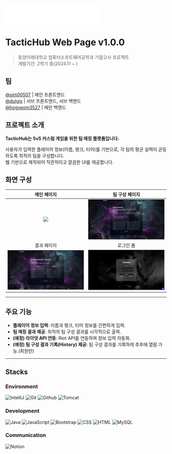 <img src="/src/main/webapp/images/TacticHub-Logo.png" width="300">

# TacticHub Web Page v1.0.0

> 동양미래대학교 컴퓨터소프트웨어공학과 기말고사 프로젝트  
> 개발기간: 2학기 중(2024.11 ~ )



## 팀


[@sim00507](https://github.com/sim00507) | 메인 프론트엔드  
[@dulgix](https://github.com/dulgix) | 서브 프론트엔드, 서브 백엔드  
[@hogyeom3527](https://github.com/hogyeom3527) | 메인 백엔드



## 프로젝트 소개

**TacticHub는 5v5 커스텀 게임을 위한 팀 매칭 플랫폼입니다.**

사용자가 입력한 플레이어 정보(이름, 랭크, 티어)를 기반으로, 각 팀의 평균 실력이 균등하도록 최적의 팀을 구성합니다.  
웹 기반으로 제작되어 직관적이고 깔끔한 UI를 제공합니다.



## 화면 구성

| 메인 페이지                                           | 팀 구성 페이지                                                |
| :-------------------------------------------: | :------------: |
| <img src="preview/mainpage.gif" width="320">     | <img src="preview/configurationpage.png" width="320">   |
| 결과 페이지                                           | 로그인 폼                                                   |
| <img src="preview/resultpage.gif" width="320">   | <img src="preview/loginpage.png" width="320">           |

---

## 주요 기능

- **플레이어 정보 입력**: 이름과 랭크, 티어 정보를 간편하게 입력.
- **팀 매칭 결과 제공**: 최적의 팀 구성 결과를 시각적으로 출력.
- **(예정) 라이엇 API 연동**: Riot API를 연동하여 정보 입력 자동화.
- **(예정) 팀 구성 결과 기록(History) 제공**: 팀 구성 결과를 기록하여 추후에 열람 가능.(회원만)

---

## Stacks

### Environment
![IntelliJ](https://img.shields.io/badge/Intellij%20Idea-000?logo=intellij-idea&style=for-the-badge)
![Git](https://img.shields.io/badge/Git-F05032?style=for-the-badge&logo=Git&logoColor=white)
![Github](https://img.shields.io/badge/GitHub-181717?style=for-the-badge&logo=GitHub&logoColor=white) 
![Tomcat](https://img.shields.io/badge/apachetomcat-F8DC75?style=for-the-badge&logo=apachetomcat&logoColor=white)

### Development
![Java](https://img.shields.io/badge/java-007396?style=for-the-badge&logo=java&logoColor=white)
![JavaScript](https://img.shields.io/badge/JavaScript-F7DF1E?style=for-the-badge&logo=Javascript&logoColor=white)
![Bootstrap](https://img.shields.io/badge/Bootstrap-7952B3?style=for-the-badge&logo=Bootstrap&logoColor=white)
![CSS](https://img.shields.io/badge/CSS3-1572B6?style=for-the-badge&logo=css3&logoColor=white)
![HTML](https://img.shields.io/badge/html5-E34F26?style=for-the-badge&logo=html5&logoColor=white)
![MySQL](https://img.shields.io/badge/mysql-4479A1?style=for-the-badge&logo=mysql&logoColor=white)

### Communication
![Notion](https://img.shields.io/badge/Notion-000000?style=for-the-badge&logo=Notion&logoColor=white)
